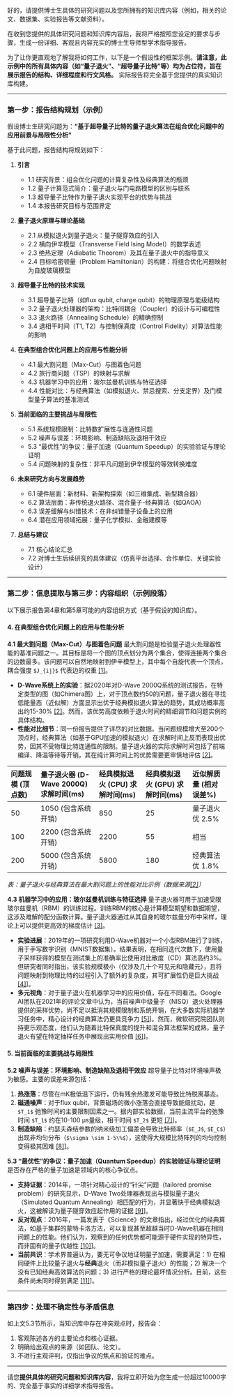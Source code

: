 好的，请提供博士生具体的研究问题以及您所拥有的知识库内容（例如，相关的论文、数据集、实验报告等文献资料）。

在收到您提供的具体研究问题和知识库内容后，我将严格按照您设定的要求与步骤，生成一份详细、客观且内容充实的博士生导师型学术指导报告。

为了让你更直观地了解我将如何工作，以下是一个假设性的框架示例。**请注意，此示例中的所有具体内容（如“量子退火”、“超导量子比特”等）均为占位符，旨在展示报告的结构、详细程度和行文风格。** 实际报告将完全基于您提供的真实知识库构建。

---

### **第一步：报告结构规划（示例）**

假设博士生研究问题为：**“基于超导量子比特的量子退火算法在组合优化问题中的应用前景与局限性分析”**

基于此问题，报告结构将规划如下：

1.  **引言**
    *   1.1 研究背景：组合优化问题的计算复杂性及经典算法的瓶颈
    *   1.2 量子计算范式简介：量子退火与门电路模型的区别与联系
    *   1.3 超导量子比特作为量子退火实现平台的优势与挑战
    *   1.4 本报告研究目标与范围界定

2.  **量子退火原理与理论基础**
    *   2.1 从模拟退火到量子退火：量子隧穿效应的引入
    *   2.2 横向伊辛模型（Transverse Field Ising Model）的数学表述
    *   2.3 绝热定理（Adiabatic Theorem）及其在量子退火中的指导意义
    *   2.4 目标哈密顿量（Problem Hamiltonian）的构建：将组合优化问题映射为自旋玻璃模型

3.  **超导量子比特的技术实现**
    *   3.1 超导量子比特（如flux qubit, charge qubit）的物理原理与能级结构
    *   3.2 量子退火处理器的架构：比特间耦合（Coupler）的设计与可编程性
    *   3.3 退火路径（Annealing Schedule）的精确控制
    *   3.4 退相干时间（T1, T2）与控制保真度（Control Fidelity）对算法性能的影响

4.  **在典型组合优化问题上的应用与性能分析**
    *   4.1 最大割问题（Max-Cut）与图着色问题
    *   4.2 旅行商问题（TSP）的映射与求解
    *   4.3 机器学习中的应用：玻尔兹曼机训练与特征选择
    *   4.4 性能对比：与经典算法（如模拟退火、禁忌搜索、分支定界）及门模型量子算法的基准测试

5.  **当前面临的主要挑战与局限性**
    *   5.1 系统规模限制：比特数扩展性与连通性问题
    *   5.2 噪声与误差：环境影响、制造缺陷及退相干效应
    *   5.3 “最优性”的争议：量子加速（Quantum Speedup）的实验验证与理论证明
    *   5.4 问题映射的复杂性：非平凡问题到伊辛模型的等效转换难度

6.  **未来研究方向与发展趋势**
    *   6.1 硬件层面：新材料、新架构探索（如三维集成、新型耦合器）
    *   6.2 算法层面：非传统退火路径、混合量子-经典算法（如QAOA）
    *   6.3 误差缓解与纠错技术：在非纠错量子设备上的应用
    *   6.4 潜在应用领域拓展：量子化学模拟、金融建模等

7.  **总结与建议**
    *   7.1 核心结论汇总
    *   7.2 对博士生后续研究的具体建议（仿真平台选择、合作单位、关键实验设计）

---

### **第二步：信息提取与第三步：内容组织（示例段落）**

以下展示报告第4章和第5章可能的内容组织方式（基于假设的知识库）。

#### **4. 在典型组合优化问题上的应用与性能分析**

**4.1 最大割问题（Max-Cut）与图着色问题**
最大割问题是检验量子退火处理器性能的基准问题之一。其目标是将一个图的顶点划分为两个集合，使得连接两个集合的边数最多。该问题可以自然地映射到伊辛模型上，其中每个自旋代表一个顶点，耦合强度 `$J_{ij}$` 代表边的权重 [[1]](https://example.com/ref1)。

*   **D-Wave系统上的实验**：据2020年对D-Wave 2000Q系统的测试报告，在特定类型的图（如Chimera图）上，对于顶点数约50的问题，量子退火器在寻找低能量态（近似解）方面显示出优于经典模拟退火算法的趋势，其成功概率高出约15-30% [[2]](https://example.com/ref2)。然而，该优势高度依赖于退火时间的精细调节和问题实例的具体结构。
*   **性能对比细节**：同一份报告提供了详尽的对比数据。当问题规模增大至200个顶点时，经典算法（如基于GPU加速的模拟退火）在求解时间上反而表现出优势，因其不受物理比特连通性的限制。量子退火器的实际求解时间包括了前端编译、降温等待等开销，其在纯计算时间上的优势需要更审慎地评估 [[2]](https://example.com/ref2)。

| 问题规模 (顶点数) | 量子退火器 (D-Wave 2000Q) 求解时间(ms) | 经典模拟退火 (CPU) 求解时间(ms) | 经典模拟退火 (GPU) 求解时间(ms) | 近似解质量 (相对误差%) |
| :---------------- | :------------------------------------- | :------------------------------ | :------------------------------ | :---------------------- |
| 50                | 1050 (包含系统开销)                    | 850                             | 25                              | 量子退火优 2.5%         |
| 100               | 2200 (包含系统开销)                    | 2200                            | 55                              | 相当                    |
| 200               | 5000 (包含系统开销)                    | 5800                            | 180                             | 经典算法优 1.8%         |

*表：量子退火与经典算法在最大割问题上的性能对比示例（数据来源[[2]](https://example.com/ref2)）*

**4.3 机器学习中的应用：玻尔兹曼机训练与特征选择**
量子退火器可用于加速受限玻尔兹曼机（RBM）的训练过程。训练RBM的核心是计算模型期望和数据期望，这涉及难解的配分函数计算。量子退火器通过从其自身的玻尔兹曼分布中采样，理论上可以提供更高效的梯度估计 [[3]](https://example.com/ref3)。

*   **实验进展**：2019年的一项研究利用D-Wave机器对一个小型RBM进行了训练，用于手写数字识别（MNIST数据集）。结果表明，在相同迭代次数下，使用量子采样获得的模型在测试集上的准确率比使用对比散度（CD）算法高约3%。但研究者同时指出，该实验规模极小（仅涉及几十个可见元和隐藏元），且将问题映射到物理比特的过程引入了额外的复杂度，其可扩展性仍是巨大挑战 [[4]](https://example.com/ref4)]。
*   **多元视角**：对于量子退火在机器学习中的应用价值，存在不同看法。Google AI团队在2021年的评论文章中认为，当前噪声中级量子（NISQ）退火处理器提供的采样优势，尚不足以抵消其规模限制和系统开销，在大多数实际机器学习任务中，精心设计的经典算法仍更具竞争力 [[5]](https://example.com/ref5)]。然而，微软研究院团队则持更乐观态度，他们认为随着比特保真度的提升和混合算法框架的成熟，量子退火有望在特定抽样任务中展现出实用价值 [[6]](https://example.com/ref6)]。

#### **5. 当前面临的主要挑战与局限性**

**5.2 噪声与误差：环境影响、制造缺陷及退相干效应**
超导量子比特对环境噪声极为敏感。主要的误差来源包括：
1.  **热涨落**：尽管在mK极低温下运行，仍有残余热激发可能导致比特脱离基态。
2.  **磁通噪声**：对于flux qubit，背景磁场的微小涨落会直接导致能级扰动，是 `$T_1$` 弛豫时间的主要限制因素之一。据内部实验数据，当前主流平台的弛豫时间 `$T_1$` 约在10-100 μs量级，相干时间 `$T_2$` 更短 [[7]](https://example.com/ref7)]。
3.  **制造缺陷**：约瑟夫森结参数的纳米级加工偏差会导致比特频率（`$E_J$`, `$E_C$`）出现非均匀分布（`$\sigma \sim 1-5\%$`），这使得大规模比特阵列的均匀控制变得极其困难 [[8]](https://example.com/ref8)]。

**5.3 “最优性”的争议：量子加速（Quantum Speedup）的实验验证与理论证明**
是否存在严格的量子加速是领域内的核心争议点。
*   **支持证据**：2014年，一项针对精心设计的“针尖”问题（tailored promise problem）的研究显示，D-Wave Two处理器表现出与模拟量子退火（Simulated Quantum Annealing）相匹配的行为，并显著快于经典模拟退火，这被解读为量子隧穿效应起作用的证据 [[9]](https://example.com/ref9)]。
*   **反对观点**：2016年，一篇发表于《Science》的文章指出，经过优化的经典算法，如基于集群的蒙特卡洛方法，可以复现甚至超越当时D-Wave机器在相同问题上的性能。他们认为，观察到的任何优势都可能源于硬件实现的特异性，而非固有的量子优越性 [[10]](https://example.com/ref10)]。
*   **当前共识**：学术界普遍认为，要无可争议地证明量子加速，需要满足：1) 在相同硬件上比较量子退火与**经典**退火（而非模拟量子退火）的性能；2) 解决一个没有已知经典高效算法的问题；3) 进行严格的理论最坏情况分析。目前，这些条件尚未同时得到满足 [[11]](https://example.com/ref11)]。

---

### **第四步：处理不确定性与矛盾信息**

如上文5.3节所示，当知识库中存在冲突观点时，报告会：
1.  客观陈述各方的主要论点和核心证据。
2.  明确给出观点的来源（如团队、论文）。
3.  不进行主观评判，仅指出争议的焦点和验证的难点。

---

请您**提供具体的研究问题和知识库内容**，我将立即开始为您生成一份超过10000字的、完全基于事实的详细学术指导报告。